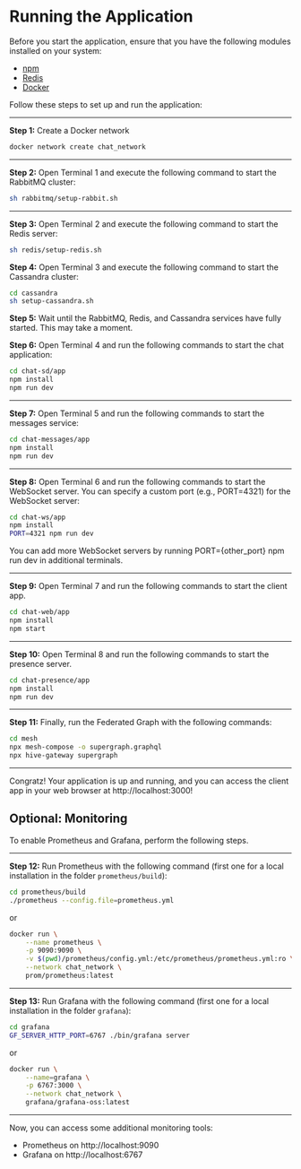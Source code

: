 # Running the Application

Before you start the application, ensure that you have the following modules installed on your system:

- [npm](https://www.npmjs.com/)
- [Redis](https://redis.io/)
- [Docker](https://www.docker.com/)


Follow these steps to set up and run the application:

---
**Step 1:** Create a Docker network
```bash
docker network create chat_network
```

---
**Step 2:** Open Terminal 1 and execute the following command to start the RabbitMQ cluster:
```bash
sh rabbitmq/setup-rabbit.sh
```

---
**Step 3:** Open Terminal 2 and execute the following command to start the Redis server:

```bash
sh redis/setup-redis.sh
```


**Step 4:**  Open Terminal 3 and execute the following command to start the Cassandra cluster:

```bash
cd cassandra
sh setup-cassandra.sh
```


**Step 5:**  Wait until the RabbitMQ, Redis, and Cassandra services have fully started. This may take a moment.


**Step 6:**  Open Terminal 4 and run the following commands to start the chat application:

```bash
cd chat-sd/app
npm install
npm run dev
```

---
**Step 7:**  Open Terminal 5 and run the following commands to start the messages service:

```bash
cd chat-messages/app
npm install
npm run dev
```

---
**Step 8:**  Open Terminal 6 and run the following commands to start the WebSocket server. You can specify a custom port (e.g., PORT=4321) for the WebSocket server:

```bash
cd chat-ws/app
npm install
PORT=4321 npm run dev
```

You can add more WebSocket servers by running PORT={other_port} npm run dev in additional terminals.

---
**Step 9:**  Open Terminal 7 and run the following commands to start the client app.

```bash
cd chat-web/app
npm install
npm start
```

---
**Step 10:** Open Terminal 8 and run the following commands to start the presence server.

```bash
cd chat-presence/app
npm install
npm run dev
```

---
**Step 11:** Finally, run the Federated Graph with the following commands:

```bash
cd mesh
npx mesh-compose -o supergraph.graphql
npx hive-gateway supergraph
```

---
Congratz! Your application is up and running, and you can access the client app in your web browser at http://localhost:3000!


## Optional: Monitoring
To enable Prometheus and Grafana, perform the following steps.

---
**Step 12:** Run Prometheus with the following command (first one for a local installation in the folder `prometheus/build`):

```bash
cd prometheus/build
./prometheus --config.file=prometheus.yml
```

or 

```bash
docker run \
    --name prometheus \
    -p 9090:9090 \
    -v $(pwd)/prometheus/config.yml:/etc/prometheus/prometheus.yml:ro \
    --network chat_network \
    prom/prometheus:latest
```

---
**Step 13:** Run Grafana with the following command (first one for a local installation in the folder `grafana`):

```bash
cd grafana
GF_SERVER_HTTP_PORT=6767 ./bin/grafana server
```

or

```bash
docker run \
    --name=grafana \
    -p 6767:3000 \
    --network chat_network \
    grafana/grafana-oss:latest
```

---
Now, you can access some additional monitoring tools:
- Prometheus on http://localhost:9090
- Grafana on http://localhost:6767